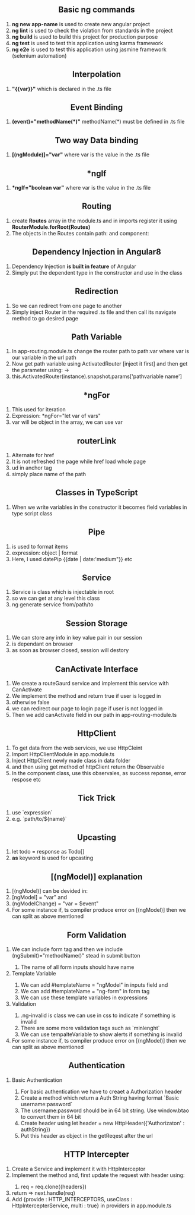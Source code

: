 <h2 align="center">Basic ng commands</h2>
<ol>
    <li><strong>ng new app-name</strong> is used to create new angular project</li>
    <li><strong>ng lint</strong> is used to check the violation from standards in the project</li>
    <li><strong>ng build</strong> is used to build this project for production purpose</li>
    <li><strong>ng test</strong> is used to test this application using karma framework</li>
    <li><strong>ng e2e</strong> is used to test this application using jasmine framework (selenium automation)</li>
</ol>

<h2 align="center">Interpolation</h2>
<ol>
    <li><strong>"{{var}}"</strong> which is declared in the .ts file</li>
</ol>

<h2 align="center">Event Binding</h2>
<ol>
    <li><strong>(event)="methodName(*)"</strong> methodName(*) must be defined in .ts file</li>
</ol>

<h2 align="center">Two way Data binding</h2>
<ol>
    <li><strong>[(ngModule)]="var"</strong> where var is the value in the .ts file</li>
</ol>

<h2 align="center">*ngIf</h2>
<ol>
    <li><strong>*ngIf="boolean var"</strong> where var is the value in the .ts file</li>
</ol>


<h2 align="center">Routing</h2>
<ol>
    <li>create <strong>Routes</strong> array in the module.ts and in imports register it using <strong>RouterModule.forRoot(Routes)</strong></li>
    <li>The objects in the Routes contain path: and component: </li>
</ol>

<h2 align="center">Dependency Injection in Angular8</h2>
<ol>
    <li>Dependency Injection <strong>is built in feature</strong> of Angular</li>
    <li>Simply put the dependent type in the constructor and use in the class</li>
</ol>

<h2 align="center">Redirection</h2>
<ol>
    <li>So we can redirect from one page to another</li>
    <li>Simply inject Router in the required .ts file and then call its navigate method to go desired page</li>
</ol>

<h2 align="center">Path Variable</h2>
<ol>
    <li>In app-routing.module.ts change the router path to path:var where var is our variable in the url path</li>
    <li>Now get path variable using ActivatedRouter [inject it first] and then get the parameter using: -></li>
    <li>this.ActivatedRouter(instance).snapshot.params['pathvariable name']</li>
</ol>

<h2 align="center">*ngFor</h2>
<ol>
    <li>This used for iteration</li>
    <li>Expression: *ngFor="let var of vars"</li>
    <li>var will be object in the array, we can use var</li>
</ol>

<h2 align="center">routerLink</h2>
<ol>
    <li>Alternate for href</li>
    <li>It is not refreshed the page while href load whole page</li>
    <li>ud in anchor tag</li>
    <li>simply place name of the path</li>
</ol>

<h2 align="center">Classes in TypeScript</h2>
<ol>
    <li>When we write variables in the constructor it becomes field variables in type script class</li>
</ol>

<h2 align="center">Pipe</h2>
<ol>
    <li>is used to format items</li>
    <li>expression: object | format</li>
    <li>Here, I used datePip {{date | date:'medium"}} etc</li>
</ol>

<h2 align="center">Service</h2>
<ol>
    <li>Service is class which is injectable in root</li>
    <li>so we can get at any level this class</li>
    <li>ng generate service from/path/to</li>
</ol>

<h2 align="center">Session Storage</h2>
<ol>
    <li>We can store any info in key value pair in our session</li>
    <li>is dependant on browser</li>
    <li>as soon as browser closed, session will destory</li>
</ol>

<h2 align="center">CanActivate Interface</h2>
<ol>
    <li>We create a routeGaurd service and implement this service with CanActivate</li>
    <li>We implement the method and return true if user is logged in</li>
    <li>otherwise false</li>
    <li>we can redirect our page to login page if user is not logged in</li>
    <li>Then we add canActivate field in our path in app-routing-module.ts</li>
</ol>

<h2 align="center">HttpClient</h2>
<ol>
    <li>To get data from the web services, we use HttpCleint</li>
    <li>Import HttpClientModule in app.module.ts</li>
    <li>Inject HttpClient newly made class in data folder</li>
    <li>and then using get method of httpClient return the Observable</li>
    <li>In the component class, use this observales, as success reponse, error respose etc</li>
</ol>

<h2 align="center">Tick Trick</h2>
<ol>
    <li>use `expression`</li>
    <li>e.g. `path/to/${name}`</li>
</ol>

<h2 align="center">Upcasting</h2>
<ol>
    <li>let todo = response as Todo[]</li>
    <li><strong>as</strong> keyword is used for upcasting</li>
</ol>

<h2 align="center">[(ngModel)] explanation</h2>
<ol>
    <li>[(ngModel)] can be devided in: </li>
    <li>[ngModel] = "var" and</li>
    <li>(ngModelChange) = "var = $event"</li>
    <li>For some instance if, ts compiler produce error on [(ngModel)] then we can split as above mentioned</li>
</ol>


<h2 align="center">Form Validation</h2>
<ol>
    <li>We can include form tag and then we include (ngSubmit)="methodName()" stead in submit button</li>
    <ol>
        <li>The name of all form inputs should have name</li>
    </ol>
    <li>Template Variable</li>
    <ol>
        <li>We can add #templateName = "ngModel" in inputs field and</li>
        <li>We can add #templateName = "ng-form" in form tag</li>
        <li>We can use these template variables in expressions</li>
    </ol>
    <li>Validation</li>
    <ol>
        <li>.ng-invalid is class we can use in css to indicate if something is invalid</li>
        <li>There are some more validation tags such as `minlenght`</li>
        <li>We can use tempalteVariable to show alerts if something is invalid</li>
    </ol>
    <li>For some instance if, ts compiler produce error on [(ngModel)] then we can split as above mentioned</li>
</ol>

<h2 align="center">Authentication</h2>
<ol>
    <li>Basic Authentication</li>
    <ol>
        <li>For basic authentication we have to creaet a Authorization header</li>
        <li>Create a method which return a Auth String having format `Basic username:password`</li>
        <li>The username:password should be in 64 bit string. Use window.btao to convert them in 64 bit</li>
        <li>Create header using let header = new HttpHeader({'Authorizaton' : authString})</li>
        <li>Put this header as object in the getReqest after the url</li>
    </ol>
</ol>

<h2 align="center">HTTP Intercepter</h2>
<ol>
    <li>Create a Service and implement it with HttpInterceptor</li>
    <li>Implement the method and, first update the request with header using: </li>
    <ol>
        <li>req = req.clone({headers})</li>
    </ol>
    <li>return => next.handle(req)</li>
    <li>Add {provide : HTTP_INTERCEPTORS, useClass : HttpIntercepterService, multi : true} in providers in app.module.ts</li>
</ol>
